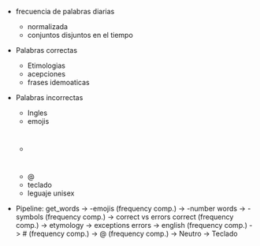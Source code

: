 - frecuencia de palabras diarias

  - normalizada
  - conjuntos disjuntos en el tiempo

- Palabras correctas

  - Etimologias
  - acepciones
  - frases idemoaticas

- Palabras incorrectas

  - Ingles
  - emojis
  - #
  - @
  - teclado
  - leguaje unisex

- Pipeline:
  get_words -> -emojis (frequency comp.) -> -number words -> -symbols (frequency comp.) -> correct vs errors
  correct (frequency comp.) -> etymology -> exceptions
  errors -> english (frequency comp.) -> # (frequency comp.) -> @ (frequency comp.) -> Neutro -> Teclado
